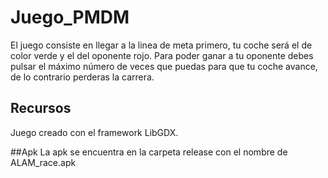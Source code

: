 # Juego_PMDM

El juego consiste en llegar a la linea de meta primero, tu coche será el de color verde y el del oponente rojo.
Para poder ganar a tu oponente debes pulsar el máximo número de veces que puedas para que tu coche avance, de lo contrario perderas la carrera.

## Recursos
Juego creado con el framework LibGDX.

##Apk
La apk se encuentra en la carpeta release con el nombre de ALAM_race.apk
